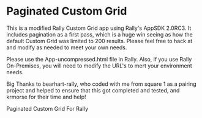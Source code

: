 Paginated Custom Grid
===============

This is a modified Rally Custom Grid app using Rally's AppSDK 2.0RC3. It includes pagination as a first pass, which is a huge win seeing as how the default Custom Grid was limited to 200 results. Please feel free to hack at and modify as needed to meet your own needs.

Please use the App-uncompressed.html file in Rally. Also, if you use Rally On-Premises, you will need to modify the URL's to mert your environment needs.

Big Thanks to bearhart-rally, who coded with me from square 1 as a pairing project and helped to ensure that this got completed and tested, and krmorse for their time and help!

Paginated Custom Grid For Rally
